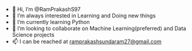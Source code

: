 - 👋 Hi, I’m @RamPrakashS97
- 👀 I’m always interested in Learning and Doing new things
- 🌱 I’m currently learning Python
- 💞️ I’m looking to collaborate on Machine Learning(preferred) and Data Science projects
- 📫 I can be reached at ramprakashsundaram27@gmail.com

<!---
RamPrakashS97/RamPrakashS97 is a ✨ special ✨ repository because its `README.md` (this file) appears on your GitHub profile.
You can click the Preview link to take a look at your changes.
--->
